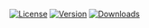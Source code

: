 [![License](https://img.shields.io/badge/license-MIT-green)](./LICENSE)
[![Version](https://img.shields.io/pypi/v/mozart-api?color=g)](https://pypi.org/project/mozart-api)
[![Downloads](https://img.shields.io/pypi/dm/mozart-api)](https://pypi.org/project/mozart-api)